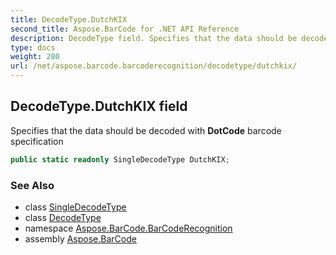 ```yaml
---
title: DecodeType.DutchKIX
second_title: Aspose.BarCode for .NET API Reference
description: DecodeType field. Specifies that the data should be decoded with DotCode barcode specification
type: docs
weight: 280
url: /net/aspose.barcode.barcoderecognition/decodetype/dutchkix/
---
```

## DecodeType.DutchKIX field

Specifies that the data should be decoded with **DotCode** barcode specification

```csharp
public static readonly SingleDecodeType DutchKIX;
```

### See Also

* class [SingleDecodeType](../../singledecodetype/)
* class [DecodeType](../)
* namespace [Aspose.BarCode.BarCodeRecognition](../../decodetype/)
* assembly [Aspose.BarCode](../../../)


